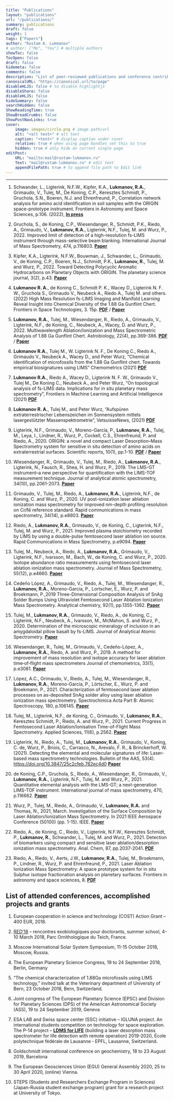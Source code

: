 ```yaml
---
title: "Publications"
layout: "publications"
url: "/publications/"
summary: publications
draft: false
weight: 1
tags: ["Papers"]
author: "Rustam A. Lukmanov"
# author: ["Me", "You"] # multiple authors
showToc: false
TocOpen: false
draft: false
hidemeta: false
comments: false
description: "List of peer-reviewed publications and conference contributions"
canonicalURL: "https://canonical.url/to/page"
disableHLJS: false # to disable highlightjs
disableShare: false
disableHLJS: false
hideSummary: false
searchHidden: false
ShowReadingTime: true
ShowBreadCrumbs: false
ShowPostNavLinks: true
cover:
    image: images/circle.png # image path/url
    alt: "<alt text>" # alt text
    caption: "<text>" # display caption under cover
    relative: true # when using page bundles set this to true
    hidden: true # only hide on current single page
editPost:
    URL: "mailto:mail@rustam-lukmanov.ru"
    Text: "mail@rustam-lukmanov.ru" # edit text
    appendFilePath: true # to append file path to Edit link
---
```


---

<link
    rel="stylesheet"
    href="https://cdnjs.cloudflare.com/ajax/libs/animate.css/4.1.1/animate.min.css"
  />
<article class="animate__animated animate__fadeIn animate__slow	2s">

1.  Schwander, L., Ligterink, N.F.W., Kipfer, K.A., **Lukmanov, R.A.**, Grimaudo, V., Tulej, M., De Koning, C.P., Keresztes Schmidt, P., Gruchola, S.N., Boeren, N.J. and Ehrenfreund, P., Correlation network analysis for amino acid identification in soil samples with the ORIGIN space-prototype instrument. Frontiers in Astronomy and Space Sciences, p.106. (2022), <a href="https://www.frontiersin.org/articles/10.3389/fspas.2022.909193/full" target="_blank">**In press**</a>

2.  Gruchola, S., de Koning, C.P., Wiesendanger, R., Schmidt, P.K., Riedo, A., Grimaudo, V., **Lukmanov, R.A.**, Ligterink, N.F., Tulej, M. and Wurz, P., 2022. Improved limit of detection of a high-resolution fs-LIMS instrument through mass-selective beam blanking. International Journal of Mass Spectrometry, 474, p.116803. <a href="https://www.sciencedirect.com/science/article/pii/S1387380622000082?via%3Dihub" target="_blank">**Paper**</a>

3.  Kipfer, K.A., Ligterink, N.F.W., Bouwman, J., Schwander, L., Grimaudo, V., de Koning, C.P., Boeren, N.J., Schmidt, P.K., **Lukmanov, R.**, Tulej, M. and Wurz, P., 2022. Toward Detecting Polycyclic Aromatic Hydrocarbons on Planetary Objects with ORIGIN. The planetary science journal, 3(2), p.43. <a href="https://iopscience.iop.org/article/10.3847/PSJ/ac4e15" target="_blank">**Paper**</a>

4.  **Lukmanov R. A.**, de Koning C., Schmidt P. K., Wacey D., Ligterink N. F. W., Gruchola S., Grimaudo V., Neubeck A., Riedo A., Tulej M. and others. (2022) High Mass Resolution fs-LIMS Imaging and Manifold Learning Reveal Insight Into Chemical Diversity of the 1.88 Ga Gunflint Chert. Frontiers in Space Technologies, 3. 15p. <a href="/PDF/frspt-03-718943.pdf" target="_blank">**PDF**</a> / <a href="https://www.frontiersin.org/articles/10.3389/frspt.2022.718943/full" target="_blank">**Paper**</a>

5.  **Lukmanov, R.A.**, Tulej, M., Wiesendanger, R., Riedo, A., Grimaudo, V., Ligterink, N.F., de Koning, C., Neubeck, A., Wacey, D. and Wurz, P., 2022. Multiwavelength Ablation/Ionization and Mass Spectrometric Analysis of 1.88 Ga Gunflint Chert. Astrobiology, 22(4), pp.369-386.
    <a href="/PDF/ast.2019.2201.pdf" target="_blank">**PDF**</a> / <a href="/PDF/ast.2019.2201.pdf" target="_blank">**Paper**</a>

6.  **Lukmanov R.A.**, Tulej M., W. Ligterink N. F., De Koning C., Riedo A., Grimaudo
    V., Neubeck A., Wacey D., and Peter Wurz, “Chemical identification of
    microfossils from the 1.88 Ga Gunflint chert. Towards empirical
    biosignatures using LIMS” Chemometrics (2021)
    <a href="/PDF/Chemometrics_Lukmanov.pdf" target="\_blank">**PDF**</a>
7.  **Lukmanov R.A.**, Riedo A., Wacey D., Ligterink N. F. W., Grimaudo V., Tulej M.,
    De Koning C., Neubeck A., and Peter Wurz, “On topological analysis of fs-LIMS
    data. Implications for in situ planetary mass spectrometry”, Frontiers in
    Machine Learning and Artificial Intelligence (2021)
    <a href="/PDF/frai-04-668163.pdf" target="_blank">**PDF**</a>
8.  **Lukmanov R. A.**, Tulej M., and Peter Wurz, “Aufspüren extraterrestrischer
    Lebenszeichen im Sonnensystem mittels lasergestützter
    Massenspektrometrie”, VetsuisseNews, (2021) <a href="https://boris.unibe.ch/152616/8/Vet_News_2_20_web_Lukmanov.pdf" target="\_blank">**PDF**</a>

9.  Ligterink, N.F., Grimaudo, V., Moreno-García, P., **Lukmanov, R.A.**, Tulej, M., Leya,
    I., Lindner, R., Wurz, P., Cockell, C.S., Ehrenfreund, P. and Riedo, A., 2020.
    ORIGIN: a novel and compact Laser Desorption–Mass Spectrometry system
    for sensitive in situ detection of amino acids on extraterrestrial surfaces.
    Scientific reports, 10(1), pp.1-10. <a href="/PDF/origin_nature.pdf" target="\_blank">**PDF**</a> / <a href="https://www.nature.com/articles/s41598-020-66240-1" target="\_blank">**Paper**</a>

10. Wiesendanger, R., Grimaudo, V., Tulej, M., Riedo, A., **Lukmanov, R.A.**, Ligterink,
    N., Fausch, R., Shea, H. and Wurz, P., 2019. The LMS-GT instrument–a new
    perspective for quantification with the LIMS-TOF measurement technique.
    Journal of analytical atomic spectrometry, 34(10), pp.2061-2073. <a href="https://pubs.rsc.org/en/content/articlehtml/2019/ja/c9ja00235a?casa_token=7uNPiJOk7BsAAAAA:F3Tqmr10lDrswPB9pbtUjrpTIXZKntOJ3ePHN2CWVIl3KCFMKff2WJEs2hR051nBBGILjohmBTtctUWB" target="\_blank">**Paper**</a>
11. Grimaudo, V., Tulej, M., Riedo, A., **Lukmanov, R.A.**, Ligterink, N.F., de Koning, C.
    and Wurz, P., 2020. UV post-ionization laser ablation ionization mass
    spectrometry for improved nm-depth profiling resolution on Cr/Ni reference
    standard. Rapid communications in mass spectrometry, 34(14), p.e8803. <a href="https://analyticalsciencejournals.onlinelibrary.wiley.com/doi/full/10.1002/rcm.8803?casa_token=5GbPcfavio8AAAAA%3Ah2Gvqpb5W9mOp4gquxU_bFGZ49T77Zou4v3Mly4MJuKbUtxUvLtK6J-u-3msgqym8iYv-eWV8pt6MY1ijw" target="\_blank">**Paper**</a>
12. Riedo, A., **Lukmanov, R.A.**, Grimaudo, V., de Koning, C., Ligterink, N.F., Tulej, M.
    and Wurz, P., 2021. Improved plasma stoichiometry recorded by LIMS by
    using a double-pulse femtosecond laser ablation ion source. Rapid
    Communications in Mass Spectrometry, p.e9094. <a href="https://europepmc.org/article/med/33821534" target="\_blank">**Paper**</a>
13. Tulej, M., Neubeck, A., Riedo, A., **Lukmanov, R.A.**, Grimaudo, V., Ligterink, N.F., Ivarsson, M., Bach, W., de Koning, C. and Wurz, P., 2020. Isotope abundance ratio measurements using femtosecond laser ablation ionization mass spectrometry. Journal of Mass Spectrometry, 55(12), p.e4660. <a href="https://analyticalsciencejournals.onlinelibrary.wiley.com/doi/full/10.1002/jms.4660?casa_token=lAHPWzdPhLoAAAAA%3AadiTdPOW3w9paTDglXwkoDbmwMulFaJcpG3CAE867CNAhpPd14sf_G8mJp6llgcwAH9wPpuVR5-ldEkSlw" target="\_blank">**Paper**</a>

14. Cedeño López, A., Grimaudo, V., Riedo, A., Tulej, M., Wiesendanger, R.,
    **Lukmanov, R.A.**, Moreno-Garcia, P., Lortscher, E., Wurz, P. and Broekmann, P.,2019 Three-Dimensional Composition Analysis of SnAg Solder Bumps Using
    Ultraviolet Femtosecond Laser Ablation Ionization Mass Spectrometry.
    Analytical chemistry, 92(1), pp.1355-1362. <a href="https://pubs.acs.org/doi/full/10.1021/acs.analchem.9b04530?casa_token=Tpkf5bd3BrAAAAAA%3AA45-M3IwIeKOLQWKeMNEvEVF1wsOCEOThAFP9L9SxaqvNYUzNMuInudJD_FLeBy0rrjf_NyKSOxdZsRliw" target="\_blank">**Paper**</a>

15. Tulej, M., **Lukmanov, R.A.**, Grimaudo, V., Riedo, A., de Koning, C., Ligterink, N.F., Neubeck, A., Ivarsson, M., McMahon, S. and Wurz, P., 2020. Determination of the microscopic mineralogy of inclusion in an amygdaloidal pillow basalt by fs-LIMS. Journal of Analytical Atomic Spectrometry. <a href="https://pubs.rsc.org/en/content/articlehtml/2021/ja/d0ja00390e?casa_token=qErBwxp64BMAAAAA:CRxcZuWaqOZKbX-4B1wFa39K6jhmIAI805FFcUk7dTmVU-NL504L7ceLt6UmThJeNlc38cPi6gs0P78n" target="\_blank">**Paper**</a>

16. Wiesendanger, R., Tulej, M., Grimaudo, V., Cedeño-López, A., **Lukmanov, R.A.**, Riedo, A. and Wurz, P., 2019. A method for improvement of mass resolution and isotope accuracy for laser ablation time‐of‐flight mass spectrometers Journal of chemometrics, 33(1), p.e3081. <a href="https://analyticalsciencejournals.onlinelibrary.wiley.com/doi/full/10.1002/cem.3081?casa_token=eaGW0A5J1msAAAAA%3AmneWJDhwlh2WbtmT2ySGR8OMjXlDhyZPPDQEkzvhQ3MLu5Bmo1F7EwUX4pJBzXvdF_Gf36jaBN31_jrEsw" target="\_blank">**Paper**</a>

17. López, A.C., Grimaudo, V., Riedo, A., Tulej, M., Wiesendanger, R., **Lukmanov, R.A.**, Moreno-García, P., Lörtscher, E., Wurz, P. and Broekmann, P., 2021. Characterization of femtosecond laser ablation processes on as-deposited SnAg solder alloy using laser ablation ionization mass spectrometry. Spectrochimica Acta Part B: Atomic Spectroscopy, 180, p.106145.
    <a href="https://www.sciencedirect.com/science/article/pii/S0584854721000926" target="\_blank">**Paper**</a>

18. Tulej, M., Ligterink, N.F., de Koning, C., Grimaudo, V., **Lukmanov, R.A.**, Keresztes Schmidt, P., Riedo, A. and Wurz, P., 2021. Current Progress in Femtosecond Laser Ablation/Ionisation Time-of-Flight Mass Spectrometry. Applied Sciences, 11(6), p.2562. <a href="https://www.mdpi.com/2076-3417/11/6/2562" target="\_blank">**Paper**</a>
19. Ligterink, N., Riedo, A., Tulej, M., **Lukmanov, R.A.**, Grimaudo, V., Koning, C. de, Wurz, P., Briois, C., Carrasco, N., Arevalo, F. R., & Brinckerhoff, W. (2021). Detecting the elemental and molecular signatures of life: Laser-based mass spectrometry technologies. Bulletin of the AAS, 53(4). https://doi.org/10.3847/25c2cfeb.782ec4d0 <a href="https://baas.aas.org/pub/2021n4i087/release/1" target="\_blank">**Paper**</a>

20. de Koning, C.P., Gruchola, S., Riedo, A., Wiesendanger, R., Grimaudo, V., **Lukmanov, R.A.**, Ligterink, N.F., Tulej, M. and Wurz, P., 2021. Quantitative elemental analysis with the LMS-GT; a next-generation LIMS-TOF instrument. International journal of mass spectrometry, 470, p.116662. <a href="https://www.sciencedirect.com/science/article/pii/S1387380621001421?casa_token=TgIZ8aMonYwAAAAA:fUC-icgJ3qcQRWI-qCEFEIV7Ud1HT-oZhRj-c1XTOFNGdfMMFSlMXLFVOQ7-VXtqENiwVkhVOcLf" target="\_blank">**Paper**</a>
21. Wurz, P., Tulej, M., Riedo, A., Grimaudo, V., **Lukmanov, R.A.** and Thomas, N., 2021, March. Investigation of the Surface Composition by Laser Ablation/Ionization Mass Spectrometry. In 2021 IEEE Aerospace Conference (50100) (pp. 1-15). IEEE. <a href="https://ieeexplore.ieee.org/abstract/document/9438486?casa_token=PU2XinJ4PsgAAAAA:qLdMsBWClEfFDewGhbLIxgpBxN7JVHye6anvGrD-Imnf2GURFLj2vjthXbLjts9vzgKYucrYt8FAtSM" target="\_blank">**Paper**</a>
22. Riedo, A., de Koning, C., Riedo, V., Ligterink, N.F.W., Keresztes Schmidt, P., **Lukmanov, R.**, Schwander, L., Tulej, M. and Wurz, P., 2021. Detection of biomarkers using compact and sensitive laser ablation/desorption ionization mass spectrometry. Anal. Chem, 87, pp.2037-2041. <a href="https://www.hou.usra.edu/meetings/lpsc2021/pdf/1940.pdf" target="\_blank">**PDF**</a>

23. Riedo, A., Riedo, V., Aerts, J.W., **Lukmanov, R.A.**, Tulej, M., Broekmann, P., Lindner, R., Wurz, P. and Ehrenfreund, P., 2021. Laser Ablation Ionization Mass Spectrometry: A space prototype system for in situ Sulphur isotope fractionation analysis on planetary surfaces. Frontiers in astronomy and space sciences, 8. <a href="https://boris.unibe.ch/161269/1/fspas-08-726373.pdf.pdf" target="\_blank">**PDF**</a>

<h2>List of attended conferences, accomplished projects and grants</h2>

1. European cooperation in science and technology (COST) Action Grant – 400 EUR, 2018.

2. [RED’18](http://www.exobiologie.fr/red/index.php/en/red16-astrobiology-course/) – rencontres exobiologiques pour doctorants, summer school, 4-10 March 2018, Parc Ornithologique du Teich, France.
3. Moscow International Solar System Symposium, 11-15 October 2018, Moscow,
   Russia.
4. The European Planetary Science Congress, 19 to 24 September 2018, Berlin, Germany
5. “The chemical characterization of 1.88Ga microfossils using LIMS technology,” invited talk at the Veterinary department of University of Bern, 23 October 2018, Bern, Switzerland.
6. Joint congress of The European Planetary Science (EPSC) and Division for Planetary Sciences (DPS) of the American Astronomical Society (ASS), 19 to 24 September 2019, Geneva
7. ESA LAB and Swiss space center (SSC) initiative – IGLUNA project. An international students competition on technology for space exploration. The P-14 project – [**LDMS for LIFE**](https://space-innovation.ch/igluna/projectteams/p14-ldmsforlife/) (building a laser desorption mass spectrometer for life detection with remote operation) 2019-2020, École polytechnique fédérale de Lausanne ‐ EPFL, Lausanne, Switzerland.
8. Goldschmidt international conference on geochemistry, 18 to 23 August 2019, Barcelona
9. The European Geosciences Union (EGU) General Assembly 2020, 25 to 30 April 2020, (online) Vienna.
10. STEPS (Students and Researchers Exchange Program in Sciences) (Japan-Russia student exchange program) grant for a research project at University of Tokyo.
</article>

```

```
